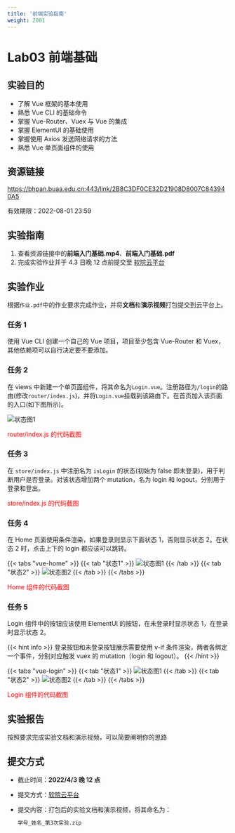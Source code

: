 ```yaml
---
title: '前端实验指南'
weight: 2001
---
```


# Lab03 前端基础

## 实验目的

- 了解 Vue 框架的基本使用
- 熟悉 Vue CLI 的基础命令
- 掌握 Vue-Router、Vuex 与 Vue 的集成
- 掌握 ElementUI 的基础使用
- 掌握使用 Axios 发送网络请求的方法
- 熟悉 Vue 单页面组件的使用

## 资源链接

<a href="https://bhpan.buaa.edu.cn:443/link/2B8C3DF0CE32D21908D8007C843940A5" target="_blank">https://bhpan.buaa.edu.cn:443/link/2B8C3DF0CE32D21908D8007C843940A5</a>

有效期限：2022-08-01 23:59

## 实验指南

1. 查看资源链接中的**前端入门基础.mp4**、**前端入门基础.pdf**
2. 完成实验作业并于 4.3 日晚 12 点前提交至 <a href="https://scs.buaa.edu.cn/" target="_blank">软院云平台</a>

## 实验作业

根据`作业.pdf`中的作业要求完成作业，并将**文档**和**演示视频**打包提交到云平台上。

### 任务 1

使用 Vue CLI 创建一个自己的 Vue 项目，项目至少包含 Vue-Router 和 Vuex，其他依赖项可以自行决定要不要添加。

### 任务 2

在 views 中新建一个单页面组件，将其命名为`Login.vue`。注册路径为`/login`的路由(修改`router/index.js`)，并将`Login.vue`挂载到该路由下。在首页加入该页面的入口(如下图所示)。

![状态图1](/SE-Labs/images/lab3/状态图1.png)

<span style="color: red">router/index.js 的代码截图</span>

### 任务 3

在 `store/index.js` 中注册名为 `isLogin` 的状态(初始为 false 即未登录)，用于判断用户是否登录。对该状态增加两个 mutation，名为 login 和 logout，分别用于登录和登出。

<span style="color: red">store/index.js 的代码截图</span>

### 任务 4

在 Home 页面使用条件渲染，如果登录则显示下面状态 1，否则显示状态 2。在状态 2 时，点击上下的 login 都应该可以跳转。

{{< tabs "vue-home" >}}
{{< tab "状态1" >}} ![状态图1](/SE-Labs/images/lab3/状态图1.png) {{< /tab >}}
{{< tab "状态2" >}} ![状态图2](/SE-Labs/images/lab3/状态图2.png) {{< /tab >}}
{{< /tabs >}}

<span style="color: red">Home 组件的代码截图</span>

### 任务 5

Login 组件中的按钮应该使用 ElementUI 的按钮，在未登录时显示状态 1，在登录时显示状态 2。

{{< hint info >}}
登录按钮和未登录按钮展示需要使用 v-if 条件渲染，两者各绑定一个事件，分别对应触发 vuex 的 mutation（login 和 logout）。
{{< /hint >}}

{{< tabs "vue-login" >}}
{{< tab "状态1" >}} ![状态图1](/SE-Labs/images/lab3/状态图3.png) {{< /tab >}}
{{< tab "状态2" >}} ![状态图2](/SE-Labs/images/lab3/状态图4.png) {{< /tab >}}
{{< /tabs >}}

<span style="color: red">Login 组件的代码截图</span>

## 实验报告

按照要求完成实验文档和演示视频，可以简要阐明你的思路

## 提交方式

- 截止时间：**2022/4/3 晚 12 点**

- 提交方式：[软院云平台](https://scs.buaa.edu.cn/)

- 提交内容：打包后的实验文档和演示视频，将其命名为：

  ```txt
  学号_姓名_第3次实验.zip
  ```
